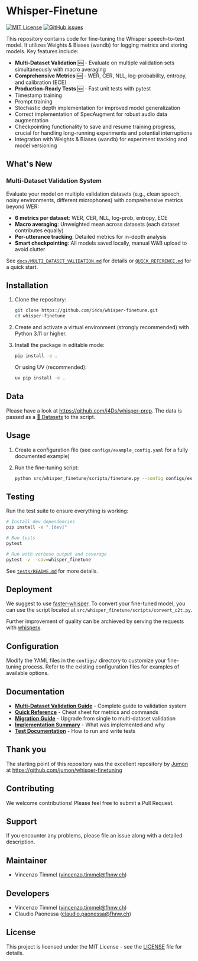 # Whisper-Finetune

[![MIT License](https://img.shields.io/badge/License-MIT-blue.svg)](https://opensource.org/licenses/MIT)
[![GitHub issues](https://img.shields.io/github/issues/i4ds/whisper-finetune.svg)](https://github.com/i4ds/whisper-finetune/issues)

This repository contains code for fine-tuning the Whisper speech-to-text model. It utilizes Weights & Biases (wandb) for logging metrics and storing models. Key features include:

- **Multi-Dataset Validation** 🆕 - Evaluate on multiple validation sets simultaneously with macro averaging
- **Comprehensive Metrics** 🆕 - WER, CER, NLL, log-probability, entropy, and calibration (ECE)
- **Production-Ready Tests** 🆕 - Fast unit tests with pytest
- Timestamp training
- Prompt training
- Stochastic depth implementation for improved model generalization
- Correct implementation of SpecAugment for robust audio data augmentation
- Checkpointing functionality to save and resume training progress, crucial for handling long-running experiments and potential interruptions
- Integration with Weights & Biases (wandb) for experiment tracking and model versioning

## What's New

### Multi-Dataset Validation System
Evaluate your model on multiple validation datasets (e.g., clean speech, noisy environments, different microphones) with comprehensive metrics beyond WER:

- **6 metrics per dataset**: WER, CER, NLL, log-prob, entropy, ECE
- **Macro averaging**: Unweighted mean across datasets (each dataset contributes equally)
- **Per-utterance tracking**: Detailed metrics for in-depth analysis
- **Smart checkpointing**: All models saved locally, manual W&B upload to avoid clutter

See [`docs/MULTI_DATASET_VALIDATION.md`](docs/MULTI_DATASET_VALIDATION.md) for details or [`QUICK_REFERENCE.md`](QUICK_REFERENCE.md) for a quick start.

## Installation

1. Clone the repository:
   ```bash
   git clone https://github.com/i4ds/whisper-finetune.git
   cd whisper-finetune
   ```

2. Create and activate a virtual environment (strongly recommended) with Python 3.11 or higher.

3. Install the package in editable mode:
   ```bash
   pip install -e .
   ```
   
   Or using UV (recommended):
   ```bash
   uv pip install -e .
   ```

## Data
Please have a look at https://github.com/i4Ds/whisper-prep. The data is passed as a [🤗 Datasets](https://huggingface.co/docs/datasets/en/index) to the script.

## Usage

1. Create a configuration file (see `configs/example_config.yaml` for a fully documented example)

2. Run the fine-tuning script:
   ```bash
   python src/whisper_finetune/scripts/finetune.py --config configs/example_config.yaml
   ```

## Testing

Run the test suite to ensure everything is working:

```bash
# Install dev dependencies
pip install -e ".[dev]"

# Run tests
pytest

# Run with verbose output and coverage
pytest -v --cov=whisper_finetune
```

See [`tests/README.md`](tests/README.md) for more details.

## Deployment
We suggest to use [faster-whisper](https://github.com/SYSTRAN/faster-whisper). To convert your fine-tuned model, you can use the script located at `src/whisper_finetune/scripts/convert_c2t.py`. 

Further improvement of quality can be archieved by serving the requests with [whisperx](https://github.com/m-bain/whisperX).

## Configuration

Modify the YAML files in the `configs/` directory to customize your fine-tuning process. Refer to the existing configuration files for examples of available options.

## Documentation

- **[Multi-Dataset Validation Guide](docs/MULTI_DATASET_VALIDATION.md)** - Complete guide to validation system
- **[Quick Reference](QUICK_REFERENCE.md)** - Cheat sheet for metrics and commands
- **[Migration Guide](MIGRATION_GUIDE.md)** - Upgrade from single to multi-dataset validation
- **[Implementation Summary](IMPLEMENTATION_SUMMARY.md)** - What was implemented and why
- **[Test Documentation](tests/README.md)** - How to run and write tests

## Thank you

The starting point of this repository was the excellent repository by [Jumon](https://github.com/jumon) at https://github.com/jumon/whisper-finetuning

## Contributing

We welcome contributions! Please feel free to submit a Pull Request.

## Support

If you encounter any problems, please file an issue along with a detailed description.

## Maintainer

- Vincenzo Timmel (vincenzo.timmel@fhnw.ch)

## Developers

- Vincenzo Timmel (vincenzo.timmel@fhnw.ch)
- Claudio Paonessa (claudio.paonessa@fhnw.ch)

## License

This project is licensed under the MIT License - see the [LICENSE](LICENSE) file for details.
